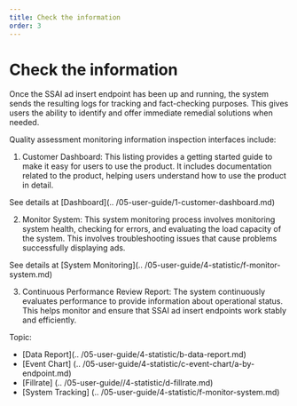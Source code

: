 ```yaml
---
title: Check the information
order: 3
---
```


# Check the information

Once the SSAI ad insert endpoint has been up and running, the system sends the resulting logs for tracking and fact-checking purposes. This gives users the ability to identify and offer immediate remedial solutions when needed.

Quality assessment monitoring information inspection interfaces include:

1. Customer Dashboard: This listing provides a getting started guide to make it easy for users to use the product. It includes documentation related to the product, helping users understand how to use the product in detail.

See details at [Dashboard](.. /05-user-guide/1-customer-dashboard.md)

2. Monitor System: This system monitoring process involves monitoring system health, checking for errors, and evaluating the load capacity of the system. This involves troubleshooting issues that cause problems successfully displaying ads.

See details at [System Monitoring](.. /05-user-guide/4-statistic/f-monitor-system.md)

3. Continuous Performance Review Report: The system continuously evaluates performance to provide information about operational status. This helps monitor and ensure that SSAI ad insert endpoints work stably and efficiently.

Topic:

- [Data Report](.. /05-user-guide/4-statistic/b-data-report.md)
- [Event Chart] (.. /05-user-guide/4-statistic/c-event-chart/a-by-endpoint.md)
- [Fillrate] (.. /05-user-guide//4-statistic/d-fillrate.md)
- [System Tracking] (.. /05-user-guide/4-statistic/f-monitor-system.md)
